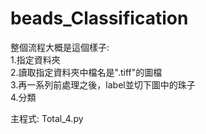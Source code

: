 # beads_Classification  

整個流程大概是這個樣子:  
1.指定資料夾  
2.讀取指定資料夾中檔名是".tiff"的圖檔  
3.再一系列前處理之後，label並切下圖中的珠子  
4.分類  

主程式: Total_4.py  
